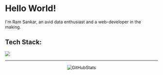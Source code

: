 # Hello World!
I'm Ram Sankar, an avid data enthusiast and a web-developer in the making. 

## Tech Stack:
<img src="https://skillicons.dev/icons?i=python,java,cpp,js,html,css,postgres,mysql,vscode,git,github,linux"><hr>
<div align="center">
  <img src="https://streak-stats.demolab.com?user=RamSankarS&count_private=true&theme=dark&border_radius=20" alt="GitHubStats">
</div>
